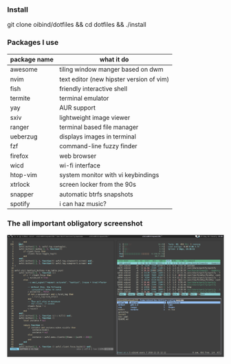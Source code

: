 ### Install

git clone oibind/dotfiles && cd dotfiles && ./install


### Packages I use

| package name | what it do |
| - | - |
awesome | tiling window manger based on dwm
nvim | text editor (new hipster version of vim)
fish | friendly interactive shell
termite | terminal emulator
yay | AUR support
sxiv | lightweight image viewer
ranger | terminal based file manager
ueberzug | displays images in terminal
fzf | command-line fuzzy finder
firefox | web browser
wicd | wi-fi interface
htop-vim | system monitor with vi keybindings
xtrlock | screen locker from the 90s
snapper | automatic btrfs snapshots
spotify | i can haz music?

### The all important obligatory screenshot

![desktop rice](desktop.png)
